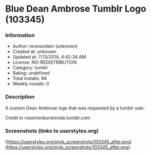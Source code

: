 # Blue Dean Ambrose Tumblr Logo (103345)

### Information
- Author: mrsnorstein (unknown)
- Created at: unknown
- Updated at: 7/13/2014, 4:42:34 AM
- License: NO-REDISTRIBUTION
- Category: tumblr
- Rating: undefined
- Total installs: 94
- Weekly installs: 0


### Description
A custom Dean Ambrose logo that was requested by a tumblr user. 

Credit to rosemonburstmode.tumblr.com


### Screenshots (links to userstyles.org)
![https://userstyles.org/style_screenshots/103345_after.png](https://userstyles.org/style_screenshots/103345_after.png)


